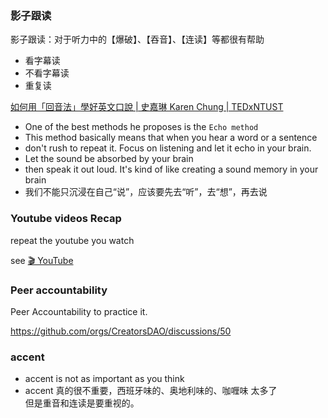 ### 影子跟读

影子跟读：对于听力中的【爆破】、【吞音】、【连读】等都很有帮助
- 看字幕读
- 不看字幕读
- 重复读

[如何用「回音法」學好英文口說 | 史嘉琳 Karen Chung | TEDxNTUST](https://www.youtube.com/watch?v=sQEWEPIHLzQ&t=0s)
- One of the best methods he proposes is the `Echo method`
- This method basically means that when you hear a word or a sentence
- don't rush to repeat it. Focus on listening and let it echo in your brain.
- Let the sound be absorbed by your brain
- then speak it out loud. It's kind of like creating a sound memory in your brain
- 我们不能只沉浸在自己“说”，应该要先去“听”，去“想”，再去说

### Youtube videos Recap

repeat the youtube you watch 

see [🎬 YouTube](🎬%20YouTube.md)

### Peer accountability 

Peer Accountability to practice it.

https://github.com/orgs/CreatorsDAO/discussions/50

### accent

- accent is not as important as you think
- accent 真的很不重要，西班牙味的、奥地利味的、咖喱味 太多了  
但是重音和连读是要重视的。
